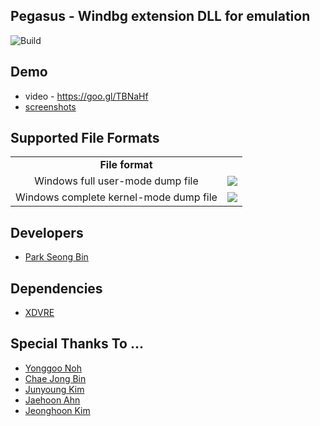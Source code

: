 Pegasus - Windbg extension DLL for emulation
-------
![Build](https://img.shields.io/badge/build-passing-brightgreen.svg)

Demo
-------
* video - https://goo.gl/TBNaHf
* [screenshots](https://github.com/0a777h/pegasus/tree/master/screenshot)

Supported File Formats
-------
<table>
  <tr> 
    <td align="center" colspan="2"><b> File format </b></td>
  </tr>
  <tr> 
    <td align="center"> Windows full user-mode dump file </td>
    <td align="center"><img src="https://img.shields.io/badge/Supported-brightgreen.svg"></td>
  </tr>
  <tr> 
    <td align="center"> Windows complete kernel-mode dump file </td>
    <td align="center"><img src="https://img.shields.io/badge/Scheduled-red.svg"></td>	
  </tr>
</table>

Developers
-------
* [Park Seong Bin](https://github.com/0a777h)

Dependencies
-------
* [XDVRE](https://github.com/gdabah/distorm)

Special Thanks To ...
-------
* [Yonggoo Noh](https://github.com/ygnoh)
* [Chae Jong Bin](https://github.com/Necrosys)
* [Junyoung Kim](https://github.com/junyoungKimGit)
* [Jaehoon Ahn](https://github.com/dkswognsdi)
* [Jeonghoon Kim](https://github.com/ppiizzaa)